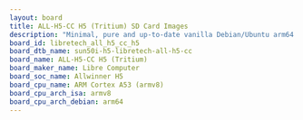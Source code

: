 ```yaml
---
layout: board
title: ALL-H5-CC H5 (Tritium) SD Card Images
description: "Minimal, pure and up-to-date vanilla Debian/Ubuntu arm64 SD card images for ALL-H5-CC H5 (Tritium) by Libre Computer, SoC: Allwinner H5, CPU ISA: armv8"
board_id: libretech_all_h5_cc_h5
board_dtb_name: sun50i-h5-libretech-all-h5-cc
board_name: ALL-H5-CC H5 (Tritium)
board_maker_name: Libre Computer
board_soc_name: Allwinner H5
board_cpu_name: ARM Cortex A53 (armv8)
board_cpu_arch_isa: armv8
board_cpu_arch_debian: arm64
---
```

